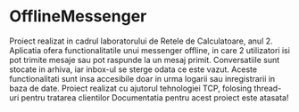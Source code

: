 # OfflineMessenger
Proiect realizat in cadrul laboratorului de Retele de Calculatoare, anul 2. Aplicatia ofera functionalitatile unui messenger offline, in care 2 utilizatori isi pot trimite mesaje sau pot raspunde la un mesaj primit. Conversatiile sunt stocate in arhiva, iar inbox-ul se sterge odata ce este vazut. Aceste functionalitati sunt insa accesibile doar in urma logarii sau inregistrarii in baza de date. Proiect realizat cu ajutorul tehnologiei TCP, folosing thread-uri pentru tratarea clientilor
Documentatia pentru acest proiect este atasata!
